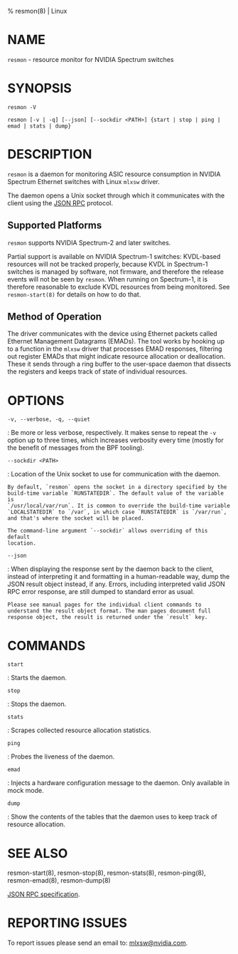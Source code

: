 % resmon(8) | Linux

NAME
====

`resmon` - resource monitor for NVIDIA Spectrum switches

SYNOPSIS
========

`resmon -V`

`resmon [-v | -q] [--json] [--sockdir <PATH>]
{start | stop | ping | emad | stats | dump}`

DESCRIPTION
===========

`resmon` is a daemon for monitoring ASIC resource consumption in NVIDIA
Spectrum Ethernet switches with Linux `mlxsw` driver.

The daemon opens a Unix socket through which it communicates with the
client using the [JSON RPC][] protocol.

## Supported Platforms

`resmon` supports NVIDIA Spectrum-2 and later switches.

Partial support is available on NVIDIA Spectrum-1 switches: KVDL-based
resources will not be tracked properly, because KVDL in Spectrum-1 switches
is managed by software, not firmware, and therefore the release events will
not be seen by `resmon`. When running on Spectrum-1, it is therefore
reasonable to exclude KVDL resources from being monitored. See
`resmon-start(8)` for details on how to do that.

## Method of Operation

The driver communicates with the device using Ethernet packets called
Ethernet Management Datagrams (EMADs). The tool works by hooking up to a
function in the `mlxsw` driver that processes EMAD responses, filtering
out register EMADs that might indicate resource allocation or
deallocation. These it sends through a ring buffer to the user-space
daemon that dissects the registers and keeps track of state of
individual resources.

OPTIONS
=======

`-v, --verbose, -q, --quiet`

: Be more or less verbose, respectively. It makes sense to repeat the `-v`
    option up to three times, which increases verbosity every time (mostly
    for the benefit of messages from the BPF tooling).

`--sockdir <PATH>`

: Location of the Unix socket to use for communication with the daemon.

    By default, `resmon` opens the socket in a directory specified by the
    build-time variable `RUNSTATEDIR`. The default value of the variable is
    `/usr/local/var/run`. It is common to override the build-time variable
    `LOCALSTATEDIR` to `/var`, in which case `RUNSTATEDIR` is `/var/run`,
    and that's where the socket will be placed.

    The command-line argument `--sockdir` allows overriding of this default
    location.

`--json`

: When displaying the response sent by the daemon back to the client,
    instead of interpreting it and formatting in a human-readable way, dump
    the JSON result object instead, if any. Errors, including interpreted
    valid JSON RPC error response, are still dumped to standard error as
    usual.

    Please see manual pages for the individual client commands to
    understand the result object format. The man pages document full
    response object, the result is returned under the `result` key.

COMMANDS
========

`start`

: Starts the daemon.

`stop`

: Stops the daemon.

`stats`

: Scrapes collected resource allocation statistics.

`ping`

: Probes the liveness of the daemon.

`emad`

: Injects a hardware configuration message to the daemon. Only available in
  mock mode.

`dump`

: Show the contents of the tables that the daemon uses to keep track of
  resource allocation.

SEE ALSO
========

resmon-start(8), resmon-stop(8), resmon-stats(8), resmon-ping(8),
resmon-emad(8), resmon-dump(8)

[JSON RPC specification][JSON RPC].

REPORTING ISSUES
================

To report issues please send an email to: mlxsw@nvidia.com.

[JSON RPC]: https://www.jsonrpc.org/specification
